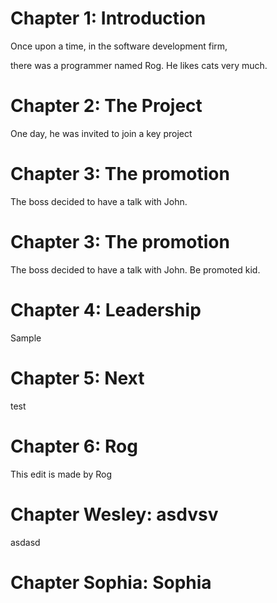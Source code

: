# Chapter 1: Introduction

Once upon a time, in the software development firm,

there was a programmer named Rog.
He likes cats very much.


# Chapter 2: The Project

One day, he was invited to join a key project

# Chapter 3: The promotion

The boss decided to have a talk with John.

# Chapter 3: The promotion

The boss decided to have a talk with John. Be promoted kid.

# Chapter 4: Leadership

Sample



# Chapter 5: Next

test



# Chapter 6: Rog

This edit is made by Rog

# Chapter Wesley: asdvsv
asdasd



# Chapter Sophia: Sophia
